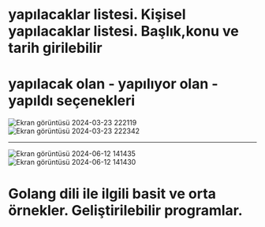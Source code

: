 <h1>yapılacaklar listesi. Kişisel yapılacaklar listesi. Başlık,konu ve tarih girilebilir</h1>
<h1>yapılacak olan - yapılıyor olan - yapıldı seçenekleri</h1>

![Ekran görüntüsü 2024-03-23 222119](https://github.com/arazumut/todolist/assets/150933483/4b82bf6a-feac-422a-b79d-876166825de2)
![Ekran görüntüsü 2024-03-23 222342](https://github.com/arazumut/todolist/assets/150933483/62be32b0-3415-4626-9ade-30744b8b821f)

--------------------------------------------------------------------------------------------------------------------------------------------------------------------------------------------------------------------------------

![Ekran görüntüsü 2024-06-12 141435](https://github.com/arazumut/todolist-and-golang_examples/assets/150933483/15c1dfe1-eeb6-42fe-87e8-52f53a6ce03e)
![Ekran görüntüsü 2024-06-12 141430](https://github.com/arazumut/todolist-and-golang_examples/assets/150933483/4fa323d9-92d2-4090-903a-39b9805ff6f2)


<h1>Golang dili ile ilgili basit ve orta örnekler. Geliştirilebilir programlar.</h1>
